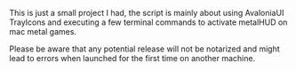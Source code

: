 This is just a small project I had, the script is mainly about using AvaloniaUI TrayIcons and executing a few terminal commands to activate metalHUD on mac metal games.

Please be aware that any potential release will not be notarized and might lead to errors when launched for the first time on another machine.
